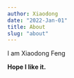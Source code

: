 ```yaml
---
author: Xiaodong
date: "2022-Jan-01"
title: About
slug: "about"
---
```


I am Xiaodong Feng

**Hope I like it.**

